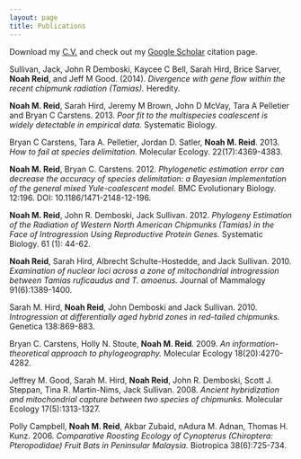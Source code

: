 ```yaml
---
layout: page
title: Publications
---
```


Download my [C.V.](/assets/NoahReid_CV_Full_Feb2015_final.pdf) and check out my [Google Scholar](http://scholar.google.com/citations?user=IbPpB9sAAAAJ&hl=en) citation page. 

Sullivan, Jack, John R Demboski, Kaycee C Bell, Sarah Hird, Brice Sarver, **Noah Reid**, and Jeff M Good. (2014). *Divergence with gene flow within the recent chipmunk radiation (Tamias).* Heredity.

**Noah M. Reid**, Sarah Hird, Jeremy M Brown, John D McVay, Tara A Pelletier and Bryan C Carstens. 2013. *Poor fit to the multispecies coalescent is widely detectable in empirical data.* Systematic Biology.  

Bryan C Carstens, Tara A. Pelletier, Jordan D. Satler, **Noah M. Reid**. 2013. *How to fail at species delimitation.* Molecular Ecology. 22(17):4369-4383. 

**Noah M. Reid**, Bryan C. Carstens. 2012. *Phylogenetic estimation error can decrease the accuracy of species delimitation: a Bayesian implementation of the general mixed Yule-coalescent model.* BMC Evolutionary Biology. 12:196. DOI: 10.1186/1471-2148-12-196.

**Noah M. Reid**, John R. Demboski, Jack Sullivan.  2012.  *Phylogeny Estimation of the Radiation of Western North American Chipmunks (Tamias) in the Face of Introgression Using Reproductive Protein Genes.*  Systematic Biology. 61 (1): 44-62.  

**Noah Reid**, Sarah Hird, Albrecht Schulte-Hostedde, and Jack Sullivan.  2010.  *Examination of nuclear loci across a zone of mitochondrial introgression between Tamias ruficaudus and T. amoenus.*  Journal of Mammalogy 91(6):1389-1400.  

Sarah M. Hird, **Noah Reid**, John Demboski and Jack Sullivan.  2010.  *Introgression at differentially aged hybrid zones in red-tailed chipmunks.*  Genetica 138:869-883.  

Bryan C. Carstens, Holly N. Stoute, **Noah M. Reid**.  2009.  *An information-theoretical approach to phylogeography.*  Molecular Ecology 18(20):4270-4282.  

Jeffrey M. Good, Sarah M. Hird, **Noah Reid**, John R. Demboski, Scott J. Steppan, Tina R. Martin-Nims, Jack Sullivan.  2008.  *Ancient hybridization and mitochondrial capture between two species of chipmunks.*  Molecular Ecology 17(5):1313-1327.  

Polly Campbell, **Noah M. Reid**, Akbar Zubaid, nAdura M. Adnan, Thomas H. Kunz.  2006.  *Comparative Roosting Ecology of Cynopterus (Chiroptera: Pteropodidae) Fruit Bats in Peninsular Malaysia.*  Biotropica 38(6):725-734.  